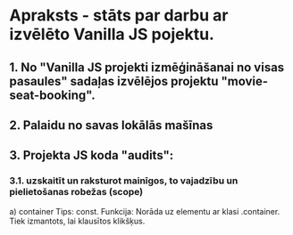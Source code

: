# Apraksts - stāts par darbu ar izvēlēto Vanilla JS pojektu.

## 1. No "Vanilla JS projekti izmēģināšanai no visas pasaules" sadaļas izvēlējos projektu "movie-seat-booking".
## 2. Palaidu no savas lokālās mašīnas
## 3. Projekta JS koda "audits":
### 3.1. uzskaitīt un raksturot mainīgos, to vajadzību un pielietošanas robežas (scope)

a) container
Tips: const. Funkcija: Norāda uz elementu ar klasi .container. Tiek izmantots, lai klausītos klikšķus.


